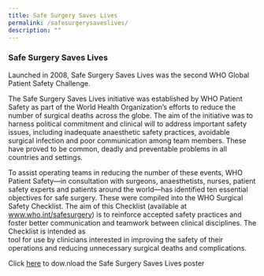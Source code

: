 ```yaml
---
title: Safe Surgery Saves Lives
permalink: /safesurgerysaveslives/
description: ""
---
```

### Safe Surgery Saves Lives

Launched in 2008, Safe Surgery Saves Lives was the second WHO Global Patient Safety Challenge.

The Safe Surgery Saves Lives initiative was established by WHO Patient Safety as part of the World Health Organization’s efforts to reduce the number of surgical deaths across the globe. The aim of the initiative was to harness political commitment and clinical will to address important safety issues, including inadequate anaesthetic safety practices, avoidable surgical infection and poor communication among team members. These have proved to be common, deadly and preventable problems in all countries and settings.

To assist operating teams in reducing the number of these events, WHO Patient Safety—in consultation with surgeons, anaesthetists, nurses, patient safety experts and patients around the world—has identified ten essential objectives for safe surgery. These were compiled into the WHO Surgical Safety Checklist. The aim of this Checklist (available at
www.who.int/safesurgery) is to reinforce accepted safety practices and foster better communication and teamwork between clinical disciplines. The Checklist is intended as  
tool for use by clinicians interested in improving the safety
of their operations and reducing unnecessary surgical
deaths and complications.


Click [here](https://cdn.who.int/media/docs/default-source/patient-safety/safe-surgery/safe_surgery_banner.pdf?sfvrsn=1983b0e5_7) to dow.nload the Safe Surgery Saves Lives poster